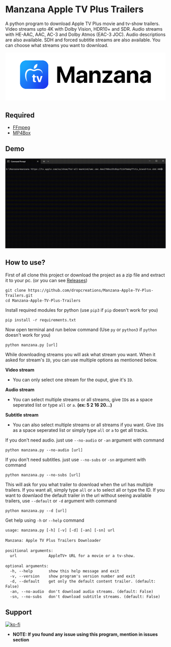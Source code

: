 # __Manzana Apple TV Plus Trailers__

A python program to download Apple TV Plus movie and tv-show trailers. Video streams upto 4K with Dolby Vision, HDR10+ and SDR. Audio streams with HE-AAC, AAC, AC-3 and Dolby Atmos (EAC-3 JOC). Audio descriptions are also available. SDH and forced subtitle streams are also available. You can choose what streams you want to download.

<picture>
    <source media="(prefers-color-scheme: dark)" srcset="https://raw.githubusercontent.com/dropcreations/Manzana-Apple-TV-Plus-Trailers/main/assets/manzana__darkmode.png">
    <source media="(prefers-color-scheme: light)" srcset="https://raw.githubusercontent.com/dropcreations/Manzana-Apple-TV-Plus-Trailers/main/assets/manzana__lightmode.png">
    <img alt="Apple TV Plus" src="https://raw.githubusercontent.com/dropcreations/Manzana-Apple-TV-Plus-Trailers/main/assets/manzana__lightmode.png">
</picture>

## __Required__

- [FFmpeg](https://ffmpeg.org/download.html)
- [MP4Box](https://gpac.io)

## Demo

![demo](https://raw.githubusercontent.com/dropcreations/Manzana-Apple-TV-Plus-Trailers/main/assets/usage_demo.gif)

## __How to use?__

First of all clone this project or download the project as a zip file and extract it to your pc. (or you can see [Releases](https://github.com/dropcreations/Manzana-Apple-TV-Plus-Trailers/releases))

```
git clone https://github.com/dropcreations/Manzana-Apple-TV-Plus-Trailers.git
cd Manzana-Apple-TV-Plus-Trailers
```

Install required modules for python (use `pip3` if `pip` doesn't work for you)

```
pip install -r requirements.txt
```

Now open terminal and run below command (Use `py` or `python3` if `python` doesn't work for you)

```
python manzana.py [url]
```

While downloading streams you will ask what stream you want. When it asked for stream's `ID`, you can use multiple options as mentioned below.

__Video stream__

- You can only select one stream for the ouput, give it's `ID`.

__Audio stream__

- You can select multiple streams or all streams, give `ID`s as a space seperated list or type `all` or `a`. __(ex: 5 2 16 20...)__

__Subtitle stream__

- You can also select multiple streams or all streams if you want. Give `ID`s as a space seperated list or simply type `all` or `a` to get all tracks.

If you don't need audio. just use `--no-audio` or `-an` argument with command

```
python manzana.py --no-audio [url]
```

If you don't need subtitles. just use `--no-subs` or `-sn` argument with command

```
python manzana.py --no-subs [url]
```

This will ask for you what trailer to download when the url has multiple trailers. If you want all, simply type `all` or `a` to select all or type the ID. If you want to downlaod the default trailer in the url without seeing available trailers, use `--default` or `-d` argument with command

```
python manzana.py --d [url]
```

Get help using `-h` or `--help` command

```
usage: manzana.py [-h] [-v] [-d] [-an] [-sn] url

Manzana: Apple TV Plus Trailers Downloader

positional arguments:
  url              AppleTV+ URL for a movie or a tv-show.

optional arguments:
  -h, --help       show this help message and exit
  -v, --version    show program's version number and exit
  -d, --default    get only the default content trailer. (default: False)
  -an, --no-audio  don't download audio streams. (default: False)
  -sn, --no-subs   don't download subtitle streams. (default: False)
```

## Support

[<img src="https://assets-global.website-files.com/5c14e387dab576fe667689cf/64f1a9ddd0246590df69ea01_kofi_long_button_blue%25402x-p-500.png" alt="ko-fi" width="200">](https://ko-fi.com/dropcodes)

- __NOTE: If you found any issue using this program, mention in issues section__
